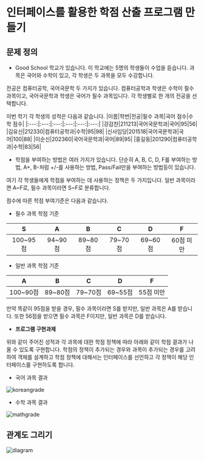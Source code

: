 # 인터페이스를 활용한 학점 산출 프로그램 만들기

## 문제 정의

* Good School 학교가 있습니다. 이 학교에는 5명의 학생들이 수업을 듣습니다. 과목은 국어와 수학이 있고, 각 학생은 두 과목을 모두 수강합니다.

전공은 컴퓨터공학, 국어국문학 두 가지가 있습니다. 컴퓨터공학과 학생은 수학이 필수 과목이고, 국어국문학과 학생은 국어가 필수 과목입니다.
각 학생별로 한 개의 전공을 선택합니다.

이번 학기 각 학생의 성적은 다음과 같습니다.
|이름|학번|전공|필수 과목|국어 점수|수학 점수|
|:---:|:---:|:---:|:---:|:---:|:---:|
|강감찬|211213|국어국문학과|국어|95|56|
|김유신|212330|컴퓨터공학과|수학|95|98|
|신사임당|201518|국어국문학과|국어|100|88|
|이순신|202360|국어국문학과|국어|89|95|
|홍길동|201290|컴퓨터공학과|수학|83|56|
* 학점을 부여하는 방법은 여러 가지가 있습니다. 단순히 A, B, C, D, F를 부여하는 방법,
  A+, B-처럼 +/-를 사용하는 방법,
  Pass/Fail만을 부여하는 방법등이 있습니다.
  
여기 각 학생들에게 학점을 부여하는 데 사용하는 정책은 두 가지입니다. 일반 과목이라면 A~F로, 필수 과목이라면 S~F로 분류합니다.

점수에 따른 학점 부여기준은 다음과 같습니다.

* 필수 과목 학점 기준

|**S**|**A**|**B**|**C**|**D**|**F**|
|:---:|:---:|:---:|:---:|:---:|:---:|
|100~95점|94~90점|89~80점|79~70점|69~60점|60점 미만|

* 일반 과목 학점 기준

|**A**|**B**|**C**|**D**|**F**|
|:---:|:---:|:---:|:---:|:---:|
|100~90점|89~80점|79~70점|69~55점|55점 미만|

만약 똑같이 95점을 받을 경우, 필수 과목이라면 S를 받지만, 일반 과목은 A를 받습니다. 또한 56점을 받으면 필수 과목은 F이지만, 일반 과목은 D를 받습니다.

* **프로그램 구현과제**

위와 같이 주어진 성적과 각 과목에 대한 학점 정책에 따라 아래와 같이 학점 결과가 나올 수 있도록 구현합니다.
학점의 정책이 추가되는 경우와 과목이 추가되는 경우를 고려하여 객체를 설계하고 학점 정책에 대해서는 인터페이스를 선언하고
각 정책이 해당 인터페이스를 구현하도록 합니다.

- 국어 과목 결과

![koreangrade](https://user-images.githubusercontent.com/53508659/120093869-fc0da400-c157-11eb-83e8-8801dcd9ece0.PNG)

- 수학 과목 결과

![mathgrade](https://user-images.githubusercontent.com/53508659/120093876-0b8ced00-c158-11eb-93a4-9218dc2039ad.PNG)

## 관계도 그리기
![diagram](https://user-images.githubusercontent.com/53508659/120093906-39723180-c158-11eb-9bbc-0d9b63385b2b.PNG)

